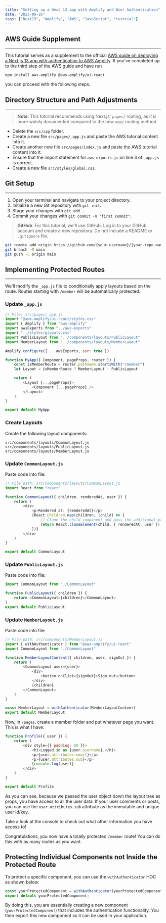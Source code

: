 ```yaml
---
title: "Setting up a Next 13 app with Amplify and User Authentication"
date: "2023-09-26"
tags: ["Next13", "Amplify", "AWS", "JavaScript", "tutorial"]
---
```

## AWS Guide Supplement

---

This tutorial serves as a supplement to the official [AWS guide on deploying a Next.js 13 app with authentication to AWS Amplify](https://aws.amazon.com/blogs/mobile/deploy-a-next-js-13-app-with-authentication-to-aws-amplify/). If you've completed up to the third step of the AWS guide and have run

```
npm install aws-amplify @aws-amplify/ui-react
```

you can proceed with the following steps.

## Directory Structure and Path Adjustments

---

> **Note**: This tutorial recommends using Next.js' `pages/` routing, as it is more widely documented compared to the new `app/` routing method.

- Delete the `src/app` folder.
- Create a new file `src/pages/_app.js` and paste the AWS tutorial content into it.
- Create another new file `src/pages/index.js` and paste the AWS tutorial content into it.
- Ensure that the import statement for `aws-exports.js` on line 3 of `_app.js` is correct.
- Create a new file `src/styles/global.css`.

## Git Setup

---

1. Open your terminal and navigate to your project directory.
2. Initialize a new Git repository with `git init`.
3. Stage your changes with `git add .`.
4. Commit your changes with `git commit -m "first commit"`.

> **GitHub**: For this tutorial, we'll use GitHub. Log in to your GitHub account and create a new repository. Do not include a README or `.gitignore` file.

```bash
git remote add origin https://github.com/{your-username}/{your-repo-name}.git
git branch -M main
git push -u origin main
```

## Implementing Protected Routes

---

We'll modify the `_app.js` file to conditionally apply layouts based on the route. Routes starting with `/member` will be automatically protected.

### Update `_app.js`

```javascript
// File: src/pages/_app.js
import "@aws-amplify/ui-react/styles.css"
import { Amplify } from "aws-amplify"
import awsExports from "../aws-exports"
import "../styles/globals.css"
import PublicLayout from "../components/layouts/PublicLayout"
import MemberLayout from "../components/layouts/MemberLayout"

Amplify.configure({ ...awsExports, ssr: true })

function MyApp({ Component, pageProps, router }) {
	const isMemberRoute = router.pathname.startsWith("/member")
	let Layout = isMemberRoute ? MemberLayout : PublicLayout

	return (
		<Layout {...pageProps}>
			<Component {...pageProps} />
		</Layout>
	)
}

export default MyApp

```

### Create Layouts

Create the following layout components:

```
src/components/layouts/CommonLayout.js
src/components/layouts/PublicLayout.js
src/components/layouts/MemberLayout.js
```

### Update `CommonLayout.js`

Paste code into file:

```javascript
// File path: src/components/layouts/CommonLayout.js
import React from "react"

function CommonLayout({ children, renderedAt, user }) {
	return (
		<div>
			<p>Rendered at: {renderedAt}</p>
			{React.Children.map(children, (child) => {
				// Clone the child component and pass the additional props
				return React.cloneElement(child, { renderedAt, user })
			})}
		</div>
	)
}

export default CommonLayout
```

### Update `PublicLayout.js`

Paste code into file:

```javascript
import CommonLayout from "./CommonLayout"

function PublicLayout({ children }) {
	return <CommonLayout>{children}</CommonLayout>
}
export default PublicLayout
```

### Update `MemberLayout.js`

Paste code into file:

```javascript
// File path: src/components/MemberLayout.js
import { withAuthenticator } from "@aws-amplify/ui-react"
import CommonLayout from "./CommonLayout"

function MemberLayoutContent({ children, user, signOut }) {
	return (
		<CommonLayout user={user}>
			<div>
				<button onClick={signOut}>Sign out</button>
			</div>
			{children}
		</CommonLayout>
	)
}

const MemberLayout = withAuthenticator(MemberLayoutContent)
export default MemberLayout

```

Now, in `/pages`, create a member folder and put whatever page you want. This is what I have:

```javascript
function Profile({ user }) {
	return (
		<div style={{ padding: 50 }}>
			<h1>Logged in as {user.username}.</h1>
			<p>{user.attributes.email}</p>
			<p>{user.attributes.sub}</p>
			{console.log(user)}
		</div>
	)
}

export default Profile

```

As you can see, because we passed the user object down the layout tree as props, you have access to all the user data. If your user comments or posts, you can use the `user.attributes.sub` attribute as the immutable and unique user id/key.

Take a look at the console to check out what other information you have access to!

Congratulations, you now have a totally protected `/member` route! You can do this with as many routes as you want.

## Protecting Individual Components not Inside the Protected Route

To protect a specific component, you can use the `withAuthenticator` HOC as shown below:

```javascript
const yourProtectedComponent = withAuthenticator(yourProtectedComponentContent);
export default yourProtectedComponent;
```

By doing this, you are essentially creating a new component (`yourProtectedComponent`) that includes the authentication functionality. You then export this new component so it can be used in your application.
